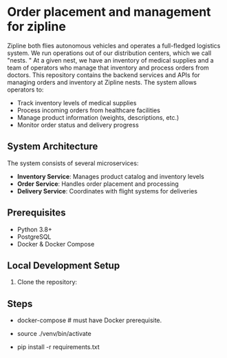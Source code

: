 # Order placement and management for zipline

Zipline both flies autonomous vehicles and operates a full-fledged logistics system. We run
operations out of our distribution centers, which we call "nests.
" At a given nest, we have an
inventory of medical supplies and a team of operators who manage that inventory and process
orders from doctors.
This repository contains the backend services and APIs for managing orders and inventory at Zipline nests. The system allows operators to:

- Track inventory levels of medical supplies
- Process incoming orders from healthcare facilities
- Manage product information (weights, descriptions, etc.)
- Monitor order status and delivery progress

## System Architecture

The system consists of several microservices:

- **Inventory Service**: Manages product catalog and inventory levels
- **Order Service**: Handles order placement and processing
- **Delivery Service**: Coordinates with flight systems for deliveries

## Prerequisites

- Python 3.8+
- PostgreSQL
- Docker & Docker Compose

## Local Development Setup

1. Clone the repository:

## Steps

- docker-compose # must have Docker prerequisite.

- source ./venv/bin/activate

- pip install -r requirements.txt


